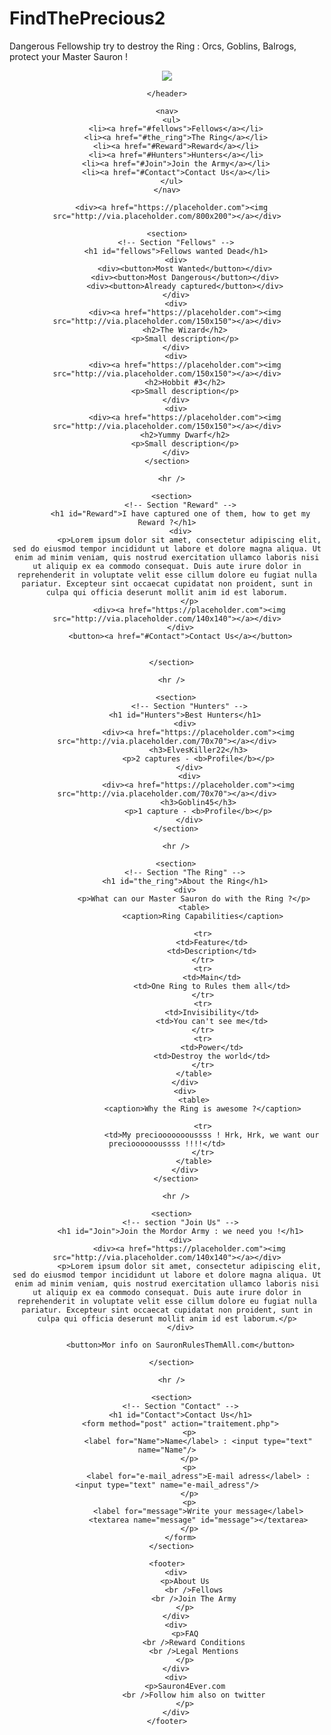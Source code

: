 # FindThePrecious2
Dangerous Fellowship try to destroy the Ring : Orcs, Goblins, Balrogs, protect your Master Sauron !

<!DOCTYPE html>
<html>
  <head>
    <meta charset="utf-8" />
    <title>Find The Precious</title>
  </head>
  
  <body>
    <header>
        <div><a href="https://placeholder.com"><img src="http://via.placeholder.com/150x50"></a></div>
      
    </header>
    
    <nav>
      <ul>
        <li><a href="#fellows">Fellows</a></li>
        <li><a href="#the_ring">The Ring</a></li>
        <li><a href="#Reward">Reward</a></li>
        <li><a href="#Hunters">Hunters</a></li>
        <li><a href="#Join">Join the Army</a></li>
        <li><a href="#Contact">Contact Us</a></li>
      </ul>
    </nav>
    
      <div><a href="https://placeholder.com"><img src="http://via.placeholder.com/800x200"></a></div>
      
    <section>
        <!-- Section "Fellows" -->
        <h1 id="fellows">Fellows wanted Dead</h1>
        <div>
            <div><button>Most Wanted</button></div>
            <div><button>Most Dangerous</button></div>
            <div><button>Already captured</button></div>
        </div>
        <div>
            <div><a href="https://placeholder.com"><img src="http://via.placeholder.com/150x150"></a></div>
            <h2>The Wizard</h2>
            <p>Small description</p>
        </div>
        <div>
            <div><a href="https://placeholder.com"><img src="http://via.placeholder.com/150x150"></a></div>
            <h2>Hobbit #3</h2>
            <p>Small description</p>
        </div>
        <div>
            <div><a href="https://placeholder.com"><img src="http://via.placeholder.com/150x150"></a></div>
            <h2>Yummy Dwarf</h2>
            <p>Small description</p>
        </div>
    </section>
      
      <hr />
    
      <section>
          <!-- Section "Reward" -->
          <h1 id="Reward">I have captured one of them, how to get my Reward ?</h1>
          <div>
              <p>Lorem ipsum dolor sit amet, consectetur adipiscing elit, sed do eiusmod tempor incididunt ut labore et dolore magna aliqua. Ut enim ad minim veniam, quis nostrud exercitation ullamco laboris nisi ut aliquip ex ea commodo consequat. Duis aute irure dolor in reprehenderit in voluptate velit esse cillum dolore eu fugiat nulla pariatur. Excepteur sint occaecat cupidatat non proident, sunt in culpa qui officia deserunt mollit anim id est laborum.
              </p>
              <div><a href="https://placeholder.com"><img src="http://via.placeholder.com/140x140"></a></div>
          </div>
          <button><a href="#Contact">Contact Us</a></button>
          
          
      </section>
          
      <hr />
      
        <section>
              <!-- Section "Hunters" -->
            <h1 id="Hunters">Best Hunters</h1>
            <div>
                  <div><a href="https://placeholder.com"><img src="http://via.placeholder.com/70x70"></a></div>
                  <h3>ElvesKiller22</h3>
                  <p>2 captures - <b>Profile</b></p>
              </div>
              <div>
                  <div><a href="https://placeholder.com"><img src="http://via.placeholder.com/70x70"></a></div>
                  <h3>Goblin45</h3>
                  <p>1 capture - <b>Profile</b></p>
              </div>
        </section>
      
        <hr />
      
        <section>
            <!-- Section "The Ring" -->
            <h1 id="the_ring">About the Ring</h1>
            <div>
                <p>What can our Master Sauron do with the Ring ?</p>
                <table>
                    <caption>Ring Capabilities</caption>
                    
                    <tr>
                        <td>Feature</td>
                        <td>Description</td>
                    </tr>
                    <tr>
                        <td>Main</td>
                        <td>One Ring to Rules them all</td>
                    </tr>
                    <tr>
                        <td>Invisibility</td>
                        <td>You can't see me</td>
                    </tr>
                    <tr>
                        <td>Power</td>
                        <td>Destroy the world</td>
                    </tr>
                </table>
            </div>
            <div>
                <table>
                    <caption>Why the Ring is awesome ?</caption>
                    
                    <tr>
                        <td>My precioooooooussss ! Hrk, Hrk, we want our preciooooooussss !!!!</td>
                    </tr>
                </table>
            </div>
        </section>
      
        <hr />
      
      <section>
          <!-- section "Join Us" -->
          <h1 id="Join">Join the Mordor Army : we need you !</h1>
          <div>
              <div><a href="https://placeholder.com"><img src="http://via.placeholder.com/140x140"></a></div>
              <p>Lorem ipsum dolor sit amet, consectetur adipiscing elit, sed do eiusmod tempor incididunt ut labore et dolore magna aliqua. Ut enim ad minim veniam, quis nostrud exercitation ullamco laboris nisi ut aliquip ex ea commodo consequat. Duis aute irure dolor in reprehenderit in voluptate velit esse cillum dolore eu fugiat nulla pariatur. Excepteur sint occaecat cupidatat non proident, sunt in culpa qui officia deserunt mollit anim id est laborum.</p>
          </div>
          
          <button>Mor info on SauronRulesThemAll.com</button>
      
      </section>
      
      <hr />
      
      <section>
          <!-- Section "Contact" -->
          <h1 id="Contact">Contact Us</h1>
          <form method="post" action="traitement.php">
              <p>
                  <label for="Name">Name</label> : <input type="text" name="Name"/>
              </p>
              <p>
                  <label for="e-mail_adress">E-mail adress</label> : <input type="text" name="e-mail_adress"/>
              </p>
              <p>
                  <label for="message">Write your message</label>
                  <textarea name="message" id="message"></textarea>
              </p>
          </form>
      </section>
      
    <footer>
        <div>
            <p>About Us
                <br />Fellows
                <br />Join The Army
            </p>
        </div>
        <div>
            <p>FAQ
                <br />Reward Conditions
                <br />Legal Mentions
            </p>
        </div>
        <div>
            <p>Sauron4Ever.com
                <br />Follow him also on twitter
            </p>
        </div>
    </footer>
  </body>
</html>
